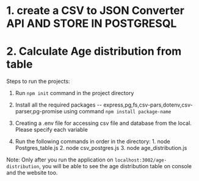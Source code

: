# 1. create a CSV to JSON Converter API AND STORE IN POSTGRESQL
# 2. Calculate Age distribution from table

Steps to run the projects: 
1. Run `npm init` command in the project directory 

2. Install all the required packages -- express,pg,fs,csv-pars,dotenv,csv-parser,pg-promise
using command `npm install package-name`

3. Creating a .env file for accessing csv file and database from the local. Please specify each variable

4. Run the following commands in order in the directory:
            1. node Postgres_table.js
            2. node csv_postgres.js
            3. node age_distribution.js

Note: Only after you run the application on `localhost:3002/age-distribution`, you will be able to see the age distribution table on console and the website too.

